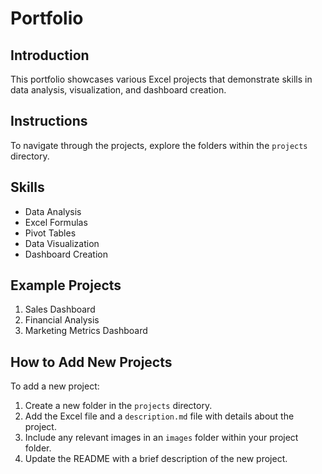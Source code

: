 # Portfolio

## Introduction
This portfolio showcases various Excel projects that demonstrate skills in data analysis, visualization, and dashboard creation.

## Instructions
To navigate through the projects, explore the folders within the `projects` directory.

## Skills
- Data Analysis
- Excel Formulas
- Pivot Tables
- Data Visualization
- Dashboard Creation

## Example Projects
1. Sales Dashboard
2. Financial Analysis
3. Marketing Metrics Dashboard

## How to Add New Projects
To add a new project:
1. Create a new folder in the `projects` directory.
2. Add the Excel file and a `description.md` file with details about the project.
3. Include any relevant images in an `images` folder within your project folder.
4. Update the README with a brief description of the new project.
